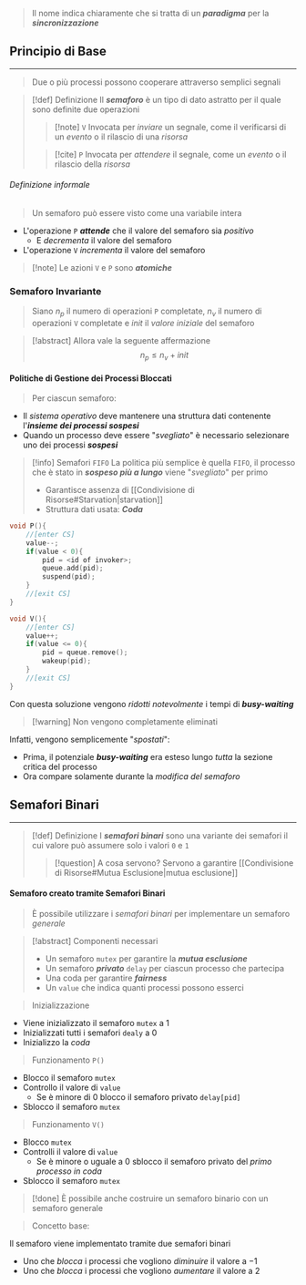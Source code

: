 >Il nome indica chiaramente che si tratta di un ***paradigma*** per la ***sincronizzazione***

## Principio di Base
---
>Due o più processi possono cooperare attraverso semplici segnali

>[!def] Definizione
>Il ***semaforo*** è un tipo di dato astratto per il quale sono definite due operazioni
>>[!note] `V`
>>Invocata per *inviare* un segnale, come il verificarsi di un *evento* o il rilascio di una *risorsa*
>
>>[!cite] `P`
>> Invocata per *attendere* il segnale, come un *evento* o il rilascio della *risorsa*

###### Definizione informale
> Un semaforo può essere visto come una variabile intera

- L'operazione `P` ***attende*** che il valore del semaforo sia *positivo*
	- E *decrementa* il valore del semaforo
- L'operazione `V`  *incrementa* il valore del semaforo

>[!note] Le azioni `V` e `P` sono ***atomiche***

### Semaforo Invariante
>Siano $n_{p}$ il numero di operazioni `P` completate, $n_{v}$ il numero di operazioni `V` completate e $init$ il *valore iniziale* del semaforo

>[!abstract] Allora vale la seguente affermazione
>$$n_{p}\leq n_{v}+init$$

#### Politiche di Gestione dei Processi Bloccati
> Per ciascun semaforo:

- Il *sistema operativo* deve mantenere una struttura dati contenente l'***insieme dei processi sospesi***
- Quando un processo deve essere "*svegliato*" è necessario selezionare uno dei processi ***sospesi***

>[!info] Semafori `FIFO`
>La politica più semplice è quella `FIFO`, il processo che è stato in ***sospeso più a lungo*** viene "*svegliato*" per primo
>- Garantisce assenza di [[Condivisione di Risorse#Starvation|starvation]] 
>- Struttura dati usata: ***Coda***

```c title:"Implementazione Semafori"
void P(){
	//[enter CS]
	value--;
	if(value < 0){
		pid = <id of invoker>;
		queue.add(pid);
		suspend(pid);
	}
	//[exit CS]
}

void V(){
	//[enter CS]
	value++;
	if(value <= 0){
		pid = queue.remove();
		wakeup(pid);
	}
	//[exit CS]
}
```

 Con questa soluzione vengono *ridotti notevolmente* i tempi di ***busy-waiting***
>[!warning] Non vengono completamente eliminati

Infatti, vengono semplicemente "*spostati*":
- Prima, il potenziale ***busy-waiting*** era esteso lungo *tutta* la sezione critica del processo
- Ora compare solamente durante la *modifica del semaforo*

## Semafori Binari
---
>[!def] Definizione
>I ***semafori binari*** sono una variante dei semafori il cui valore può assumere solo i valori `0` e `1`
>>[!question] A cosa servono?
>>Servono a garantire [[Condivisione di Risorse#Mutua Esclusione|mutua esclusione]]
>>

#### Semaforo creato tramite Semafori Binari
>È possibile utilizzare i *semafori binari* per implementare un semaforo *generale*

>[!abstract] Componenti necessari
>- Un semaforo `mutex` per garantire la ***mutua esclusione***
>- Un semaforo ***privato*** `delay` per ciascun processo che partecipa
>- Una coda per garantire ***fairness***
>- Un `value` che indica quanti processi possono esserci

> Inizializzazione

- Viene inizializzato il semaforo `mutex` a $1$ 
- Inizializzati tutti i semafori `dealy` a $0$
- Inizializzo la *coda*

>Funzionamento `P()`

- Blocco il semaforo `mutex`
- Controllo il valore di `value`
	- Se è minore di $0$ blocco il semaforo privato `delay[pid]`
- Sblocco il semaforo `mutex`

>Funzionamento `V()`

- Blocco `mutex`
- Controlli il valore di `value` 
	- Se è minore o uguale a $0$ sblocco il semaforo privato del *primo processo in coda*
- Sblocco il semaforo `mutex`

>[!done] È possibile anche costruire un semaforo binario con un semaforo generale

>Concetto base:

Il semaforo viene implementato tramite due semafori binari
- Uno che *blocca* i processi che vogliono *diminuire* il valore a $-1$
- Uno che *blocca* i processi che vogliono *aumentare* il valore a $2$

